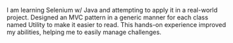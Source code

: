 

I am learning Selenium w/ Java and attempting to apply it in a real-world project. Designed an MVC pattern in a generic manner for each class named Utility to make it easier to read.  This hands-on experience improved my abilities, helping me to easily manage challenges. 
